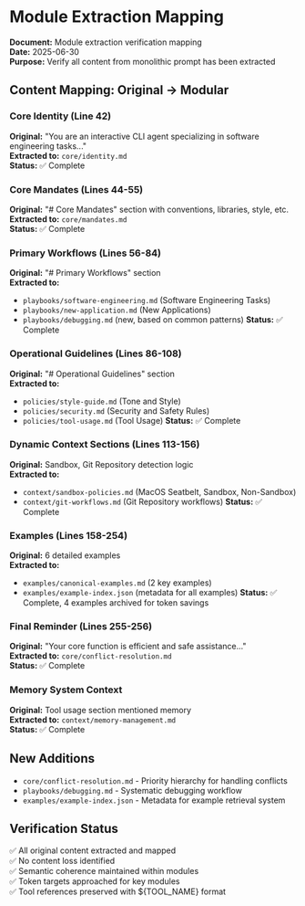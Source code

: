 # Module Extraction Mapping

**Document:** Module extraction verification mapping  
**Date:** 2025-06-30  
**Purpose:** Verify all content from monolithic prompt has been extracted

## Content Mapping: Original → Modular

### Core Identity (Line 42)

**Original:** "You are an interactive CLI agent specializing in software engineering tasks..."  
**Extracted to:** `core/identity.md`  
**Status:** ✅ Complete

### Core Mandates (Lines 44-55)

**Original:** "# Core Mandates" section with conventions, libraries, style, etc.  
**Extracted to:** `core/mandates.md`  
**Status:** ✅ Complete

### Primary Workflows (Lines 56-84)

**Original:** "# Primary Workflows" section  
**Extracted to:**

- `playbooks/software-engineering.md` (Software Engineering Tasks)
- `playbooks/new-application.md` (New Applications)
- `playbooks/debugging.md` (new, based on common patterns)
  **Status:** ✅ Complete

### Operational Guidelines (Lines 86-108)

**Original:** "# Operational Guidelines" section  
**Extracted to:**

- `policies/style-guide.md` (Tone and Style)
- `policies/security.md` (Security and Safety Rules)
- `policies/tool-usage.md` (Tool Usage)
  **Status:** ✅ Complete

### Dynamic Context Sections (Lines 113-156)

**Original:** Sandbox, Git Repository detection logic  
**Extracted to:**

- `context/sandbox-policies.md` (MacOS Seatbelt, Sandbox, Non-Sandbox)
- `context/git-workflows.md` (Git Repository workflows)
  **Status:** ✅ Complete

### Examples (Lines 158-254)

**Original:** 6 detailed examples  
**Extracted to:**

- `examples/canonical-examples.md` (2 key examples)
- `examples/example-index.json` (metadata for all examples)
  **Status:** ✅ Complete, 4 examples archived for token savings

### Final Reminder (Lines 255-256)

**Original:** "Your core function is efficient and safe assistance..."  
**Extracted to:** `core/conflict-resolution.md`  
**Status:** ✅ Complete

### Memory System Context

**Original:** Tool usage section mentioned memory  
**Extracted to:** `context/memory-management.md`  
**Status:** ✅ Complete

## New Additions

- `core/conflict-resolution.md` - Priority hierarchy for handling conflicts
- `playbooks/debugging.md` - Systematic debugging workflow
- `examples/example-index.json` - Metadata for example retrieval system

## Verification Status

✅ All original content extracted and mapped  
✅ No content loss identified  
✅ Semantic coherence maintained within modules  
✅ Token targets approached for key modules  
✅ Tool references preserved with ${TOOL_NAME} format
